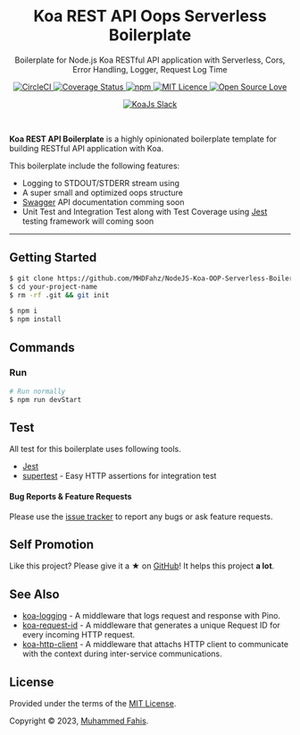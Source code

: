 <div align="center">
  <br />
  <h1>Koa REST API Oops Serverless Boilerplate</h1>
</div>

<p align="center">
  Boilerplate for Node.js Koa RESTful API application with Serverless, Cors, Error Handling, Logger, Request Log Time
</p>

<div align="center">
  <a href="https://circleci.com/gh/posquit0/koa-rest-api-boilerplate">
    <img alt="CircleCI" src="https://circleci.com/gh/posquit0/koa-rest-api-boilerplate.svg?style=shield" />
  </a>
  <a href="https://codecov.io/gh/posquit0/koa-rest-api-boilerplate">
    <img alt="Coverage Status" src="https://codecov.io/gh/posquit0/koa-rest-api-boilerplate/branch/master/graph/badge.svg" />
  </a>
  <a href="https://david-dm.org/posquit0/koa-rest-api-boilerplate">
    <img alt="npm" src="https://img.shields.io/david/posquit0/koa-rest-api-boilerplate.svg?style=flat-square" />
  </a>
  <a href="https://opensource.org/licenses/mit-license.php">
    <img alt="MIT Licence" src="https://badges.frapsoft.com/os/mit/mit.svg?v=103" />
  </a>
  <a href="https://github.com/ellerbrock/open-source-badge/">
    <img alt="Open Source Love" src="https://badges.frapsoft.com/os/v1/open-source.svg?v=103" />
  </a>
  
  <a href="https://communityinviter.com/apps/koa-js/koajs" rel="KoaJs Slack Community">![KoaJs Slack](https://img.shields.io/badge/Koa.Js-Slack%20Channel-Slack.svg?longCache=true&style=for-the-badge)</a>
</div>

<br />

**Koa REST API Boilerplate** is a highly opinionated boilerplate template for building RESTful API application with Koa.

This boilerplate include the following features:

- Logging to STDOUT/STDERR stream using
- A super small and optimized oops structure
- [Swagger](https://swagger.io/) API documentation comming soon
- Unit Test and Integration Test along with Test Coverage using [Jest](https://facebook.github.io/jest/) testing framework will coming soon

---

## Getting Started

```zsh
$ git clone https://github.com/MHDFahz/NodeJS-Koa-OOP-Serverless-Boilerplate.git your-project-name
$ cd your-project-name
$ rm -rf .git && git init
```

```zsh
$ npm i
$ npm install
```

## Commands

### Run

```zsh
# Run normally
$ npm run devStart
```

<!-- ### Test

```zsh
# Test
$ yarn test                           # Run all test
$ yarn test:unit                      # Run only unit test
$ yarn test:integration               # Run only integration test
# Test (Watch Mode for development)
$ yarn test:watch                     # Run all test with watch mode
$ yarn test:watch:unit                # Run only unit test with watch mode
$ yarn test:watch:integration         # Run only integration test with watch mode
# Test Coverage
$ yarn test:coverage                  # Calculate the coverage of all test
$ yarn test:coverage:unit             # Calculate the coverage of unit test
$ yarn test:coverage:integration      # Calculate the coverage of integration test
# Test consistent coding style (Lint)
$ yarn lint                           # Lint all sourcecode
$ yarn lint:app                       # Lint app sourcecode
$ yarn lint:test                      # Lint test sourcecode
```

### Archive

```zsh
$ yarn pack
``` -->

## Test

All test for this boilerplate uses following tools.

- [Jest](https://github.com/facebook/jest)
- [supertest](https://github.com/visionmedia/supertest) - Easy HTTP assertions for integration test

#### Bug Reports & Feature Requests

Please use the [issue tracker](https://github.com/posquit0/koa-rest-api-boilerplate/issues) to report any bugs or ask feature requests.

## Self Promotion

Like this project? Please give it a ★ on [GitHub](https://github.com/posquit0/awesome-engineer-onboarding)! It helps this project **a lot**.

## See Also

- [koa-logging](https://github.com/kasa-network/koa-logging) - A middleware that logs request and response with Pino.
- [koa-request-id](https://github.com/kasa-network/koa-request-id) - A middleware that generates a unique Request ID for every incoming HTTP request.
- [koa-http-client](https://github.com/kasa-network/koa-http-client) - A middleware that attachs HTTP client to communicate with the context during inter-service communications.

## License

Provided under the terms of the [MIT License](https://github.com/posquit0/koa-rest-api-boilerplate/blob/master/LICENSE).

Copyright © 2023, [Muhammed Fahis](http://www.posquit0.com).
